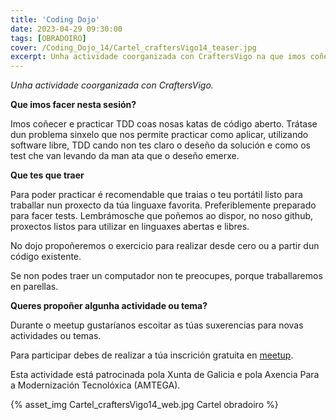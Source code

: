 ```yaml
---
title: 'Coding Dojo'
date: 2023-04-29 09:30:00
tags: [OBRADOIRO]
cover: /Coding_Dojo_14/Cartel_craftersVigo14_teaser.jpg
excerpt: Unha actividade coorganizada con CraftersVigo na que imos coñecer e practicar TDD coas nosas katas de código aberto. 
---
```


<em>Unha actividade coorganizada con CraftersVigo.</em>

<b>Que imos facer nesta sesión?</b>

Imos coñecer e practicar TDD coas nosas katas de código aberto. Trátase dun problema sinxelo que nos permite practicar como aplicar, utilizando software libre, TDD cando non tes claro o deseño da solución e como os test che van levando da man ata que o deseño emerxe.

<b>Que tes que traer</b>

Para poder practicar é recomendable que traias o teu portátil listo para traballar nun proxecto da túa linguaxe favorita. Preferiblemente preparado para facer tests. Lembrámosche que poñemos ao dispor, no noso github, proxectos listos para utilizar en linguaxes abertas e libres.

No dojo propoñeremos o exercicio para realizar desde cero ou a partir dun código existente.

Se non podes traer un computador non te preocupes, porque traballaremos en parellas.

<b>Queres propoñer algunha actividade ou tema?</b>

Durante o meetup gustaríanos escoitar as túas suxerencias para novas actividades ou temas.

Para participar debes de realizar a túa inscrición gratuita en [meetup](https://www.meetup.com/es-ES/craftersvigo/events/293192623/).

Esta actividade está patrocinada pola Xunta de Galicia e pola Axencia Para a Modernización Tecnolóxica (AMTEGA).


{% asset_img Cartel_craftersVigo14_web.jpg Cartel obradoiro %}
